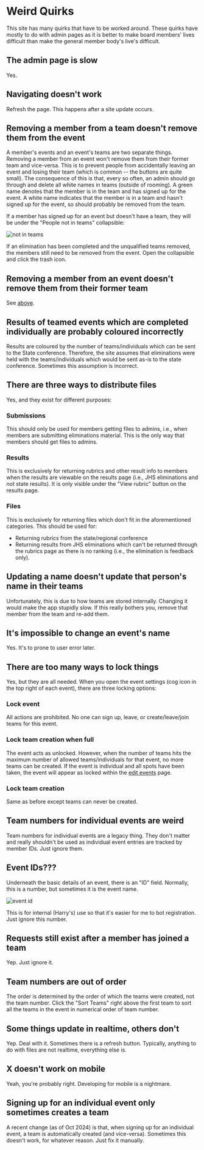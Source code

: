 # Weird Quirks

This site has many quirks that have to be worked around. These quirks have mostly to do with admin pages as it is better to make board members' lives difficult than make the general member body's live's difficult.

## The admin page is slow

Yes.

## Navigating doesn't work

Refresh the page. This happens after a site update occurs.

## Removing a member from a team doesn't remove them from the event

A member's events and an event's teams are two separate things. Removing a member from an event won't remove them from their former team and vice-versa. This is to prevent people from accidentally leaving an event and losing their team (which is common -- the buttons are quite small). The consequence of this is that, every so often, an admin should go through and delete all white names in teams (outside of rooming). A green name denotes that the member is in the team and has signed up for the event. A white name indicates that the member is in a team and hasn't signed up for the event, so should probably be removed from the team.

If a member has signed up for an event but doesn't have a team, they will be under the "People not in teams" collapsible:

![not in teams](not-in-teams.png)

If an elimination has been completed and the unqualified teams removed, the members still need to be removed from the event. Open the collapsible and click the trash icon.

## Removing a member from an event doesn't remove them from their former team

See [above](#removing-a-member-from-a-team-doesn-t-remove-them-from-the-event).

## Results of teamed events which are completed individually are probably coloured incorrectly

Results are coloured by the number of teams/individuals which can be sent to the State conference. Therefore, the site assumes that eliminations were held with the teams/individuals which would be sent as-is to the state conference. Sometimes this assumption is incorrect.

## There are three ways to distribute files

Yes, and they exist for different purposes:

### Submissions

This should only be used for members getting files to admins, i.e., when members are submitting eliminations material. This is the only way that members should get files to admins.

### Results

This is exclusively for returning rubrics and other result info to members when the results are viewable on the results page (i.e., JHS eliminations and _not_ state results). It is only visible under the "View rubric" button on the results page.

### Files

This is exclusively for returning files which don't fit in the aforementioned categories. This should be used for:

- Returning rubrics from the state/regional conference
- Returning results from JHS eliminations which can't be returned through the rubrics page as there is no ranking (i.e., the elimination is feedback only).

## Updating a name doesn't update that person's name in their teams

Unfortunately, this is due to how teams are stored internally. Changing it would make the app stupidly slow. If this really bothers you, remove that member from the team and re-add them.

## It's impossible to change an event's name

Yes. It's to prone to user error later.

## There are too many ways to lock things

Yes, but they are all needed. When you open the event settings (cog icon in the top right of each event), there are three locking options:

### Lock event

All actions are prohibited. No one can sign up, leave, or create/leave/join teams for this event.

### Lock team creation when full

The event acts as unlocked. However, when the number of teams hits the maximum number of allowed teams/individuals for that event, no more teams can be created. If the event is individual and all spots have been taken, the event will appear as locked within the [edit events](../member/signup.md) page.

### Lock team creation

Same as before except teams can never be created.

## Team numbers for individual events are weird

Team numbers for individual events are a legacy thing. They don't matter and really shouldn't be used as individual event entries are tracked by member IDs. Just ignore them.

## Event IDs???

Underneath the basic details of an event, there is an "ID" field. Normally, this is a number, but sometimes it is the event name.

![event id](event-id.png)

This is for internal (Harry's) use so that it's easier for me to bot registration. Just ignore this number.

## Requests still exist after a member has joined a team

Yep. Just ignore it.

## Team numbers are out of order

The order is determined by the order of which the teams were created, not the team number. Click the "Sort Teams" right above the first team to sort all the teams in the event in numerical order of team number.

## Some things update in realtime, others don't

Yep. Deal with it. Sometimes there is a refresh button. Typically, anything to do with files are not realtime, everything else is.

## X doesn't work on mobile

Yeah, you're probably right. Developing for mobile is a nightmare.

## Signing up for an individual event only sometimes creates a team

A recent change (as of Oct 2024) is that, when signing up for an individual event, a team is automatically created (and vice-versa). Sometimes this doesn't work, for whatever reason. Just fix it manually.
